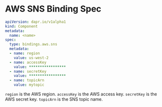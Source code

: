 # AWS SNS Binding Spec

```yml
apiVersion: dapr.io/v1alpha1
kind: Component
metadata:
  name: <name>
spec:
  type: bindings.aws.sns
  metadata:
  - name: region
    value: us-west-2
  - name: accessKey
    value: *****************
  - name: secretKey
    value: *****************
  - name: topicArn
    value: mytopic
```

`region` is the AWS region.
`accessKey` is the AWS access key.
`secretKey` is the AWS secret key.
`topicArn` is the SNS topic name.
